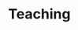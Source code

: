 ---
title: Teaching
summary: My courses
type: landing

cascade:
  - _target:
      kind: page
    params:
      show_breadcrumb: true

sections:
  - block: collection
    id: teaching
    content:
      title: Teaching
      text: I teach various courses in social, personality, and decision psychology. My goal is to make psychological theories **understandable, applicable, and – ideally – enjoyable**. All courses are designed and taught by me and can be **tailored to universities or organizations**. <p>
        <p>   <a href="mailto:teaching@sebastiansiuda.com" style="font-weight:bold; color:#0a0a23; text-decoration:underline; text-decoration-color:#4fd1c5; text-underline-offset:4px; transition:all 0.3s ease;" onmouseover="this.style.textDecorationColor='#0a0a23'" onmouseout="this.style.textDecorationColor='#4fd1c5'"> If you'd like to add a psychology course to your program, feel free to reach out </a> </p>
      filters:
        folders:
          - teaching
    design:
      view: article-grid
      columns: 2
---